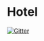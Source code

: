 # Hotel

[![Gitter](https://badges.gitter.im/KougamiJuan/Hotel.svg)](https://gitter.im/KougamiJuan/Hotel?utm_source=badge&utm_medium=badge&utm_campaign=pr-badge&utm_content=badge)